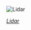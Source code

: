 
![Lidar](https://upload.wikimedia.org/wikipedia/commons/thumb/b/bd/Ouster_OS1-64_lidar_point_cloud_of_intersection_of_Folsom_and_Dore_St%2C_San_Francisco.png/750px-Ouster_OS1-64_lidar_point_cloud_of_intersection_of_Folsom_and_Dore_St%2C_San_Francisco.png)

*[Lidar](https://wikipedia.org/wiki/File:Ouster_OS1-64_lidar_point_cloud_of_intersection_of_Folsom_and_Dore_St,_San_Francisco.png)*

